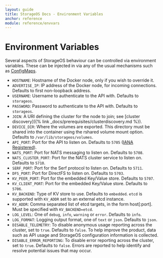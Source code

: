 ```yaml
---
layout: guide
title: StorageOS Docs - Environment Variables
anchor: reference
module: reference/envvars
---
```


# Environment Variables

Several aspects of StorageOS behaviour can be controlled via environment
variables. These can be injected in via any of the usual mechanisms such as
[ConfigMaps](https://kubernetes.io/docs/tasks/configure-pod-container/configure-pod-configmap/).

- `HOSTNAME`: Hostname of the Docker node, only if you wish to override it.
- `ADVERTISE_IP`: IP address of the Docker node, for incoming connections. Defaults to first non-loopback address.
- `USERNAME`: Username to authenticate to the API with. Defaults to `storageos`.
- `PASSWORD`: Password to authenticate to the API with. Defaults to `storageos`.
- `JOIN`: A URI defining the cluster for the node to join; see [cluster discovery]({% link _docs/prerequisites/clusterdiscovery.md %}).
- `DEVICE_DIR`: Where the volumes are exported. This directory must be shared into the container using the rshared volume mount option. Defaults to `/var/lib/storageos/volumes`.
- `API_PORT`: Port for the API to listen on. Defaults to `5705` ([IANA Registered](https://www.iana.org/assignments/service-names-port-numbers/service-names-port-numbers.xhtml?search=5705)).
- `NATS_PORT`: Port for NATS messaging to listen on. Defaults to `5708`.
- `NATS_CLUSTER_PORT`: Port for the NATS cluster service to listen on. Defaults to `5710`.
- `SERF_PORT`: Port for the Serf protocol to listen on. Defaults to `5711`.
- `DFS_PORT`: Port for DirectFS to listen on. Defaults to `5703`.
- `KV_PEER_PORT`: Port for the embedded Key/Value store. Defaults to `5707`.
- `KV_CLIENT_PORT`: Port for the embedded Key/Value store. Defaults to `5706`.
- `KV_BACKEND`: Type of KV store to use. Defaults to `embedded`. `etcd` is supported with `KV_ADDR` set to an external etcd instance.
- `KV_ADDR`: Comma separated list of etcd targets, in the form host[:port]. Must be specified with `KV_BACKEND=etcd`.
- `LOG_LEVEL`: One of `debug`, `info`, `warning` or `error`. Defaults to `info`.
- `LOG_FORMAT`: Logging output format, one of `text` or `json`. Defaults to `json`.
- `DISABLE_TELEMETRY`: To disable anonymous usage reporting across the cluster, set to `true`. Defaults to `false`. To help improve the product, data such as API usage and StorageOS configuration information is collected.
- `DISABLE_ERROR_REPORTING`: To disable error reporting across the cluster, set to `true`. Defaults to `false`. Errors are reported to help identify and resolve potential issues that may occur.
